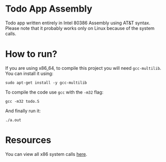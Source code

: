 # Todo App Assembly

Todo app written entirely in Intel 80386 Assembly using AT&T syntax.
Please note that it probably works only on Linux because of the system calls.

# How to run?

If you are using x86_64, to compile this project you will need `gcc-multilib`. You can install it using:

```
sudo apt-get install -y gcc-multilib
```

To compile the code use `gcc` with the `-m32` flag:

```
gcc -m32 todo.S
```

And finally run it:

```
./a.out
```

# Resources

You can view all x86 system calls <a href="https://chromium.googlesource.com/chromiumos/docs/+/master/constants/syscalls.md#x86-32_bit">here</a>.